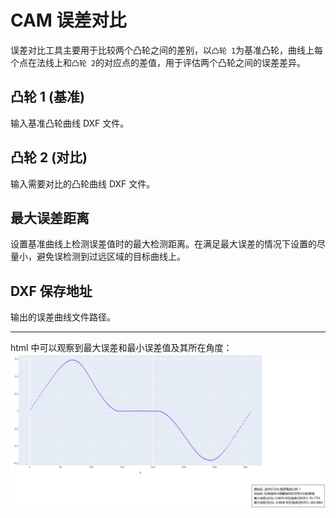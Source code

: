 # CAM 误差对比

误差对比工具主要用于比较两个凸轮之间的差别，以`凸轮 1`为基准凸轮，曲线上每个点在法线上和`凸轮 2`的对应点的差值，用于评估两个凸轮之间的误差差异。

## 凸轮 1 (基准)

输入基准凸轮曲线 DXF 文件。

## 凸轮 2 (对比)

输入需要对比的凸轮曲线 DXF 文件。

## 最大误差距离

设置基准曲线上检测误差值时的最大检测距离。在满足最大误差的情况下设置的尽量小，避免误检测到过远区域的目标曲线上。

## DXF 保存地址

输出的误差曲线文件路径。

---

html 中可以观察到最大误差和最小误差值及其所在角度：
![img](resources/deviation_compare.jpg)